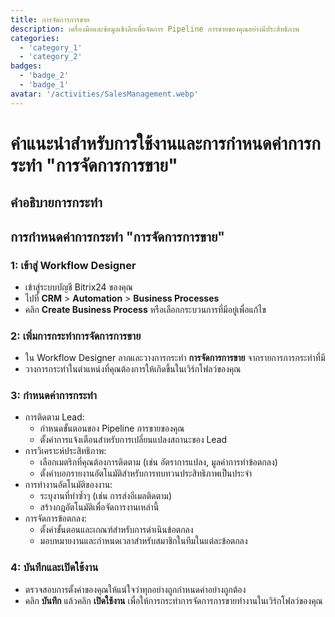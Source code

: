 ```yaml
---
title: การจัดการการขาย
description: เครื่องมือและข้อมูลเชิงลึกเพื่อจัดการ Pipeline การขายของคุณอย่างมีประสิทธิภาพ
categories: 
  - 'category_1'
  - 'category_2'
badges: 
  - 'badge_2'
  - 'badge_1'
avatar: '/activities/SalesManagement.webp'
---
```


# คำแนะนำสำหรับการใช้งานและการกำหนดค่าการกระทำ "การจัดการการขาย"

## คำอธิบายการกระทำ

## **การกำหนดค่าการกระทำ "การจัดการการขาย"**

### 1: เข้าสู่ Workflow Designer
- เข้าสู่ระบบบัญชี Bitrix24 ของคุณ
- ไปที่ **CRM** > **Automation** > **Business Processes**
- คลิก **Create Business Process** หรือเลือกกระบวนการที่มีอยู่เพื่อแก้ไข

### 2: เพิ่มการกระทำการจัดการการขาย
- ใน Workflow Designer ลากและวางการกระทำ **การจัดการการขาย** จากรายการการกระทำที่มี
- วางการกระทำในตำแหน่งที่คุณต้องการให้เกิดขึ้นในเวิร์กโฟลว์ของคุณ

### 3: กำหนดค่าการกระทำ
- การติดตาม Lead:
  - กำหนดขั้นตอนของ Pipeline การขายของคุณ
  - ตั้งค่าการแจ้งเตือนสำหรับการเปลี่ยนแปลงสถานะของ Lead
- การวิเคราะห์ประสิทธิภาพ:
  - เลือกเมตริกที่คุณต้องการติดตาม (เช่น อัตราการแปลง, มูลค่าการทำข้อตกลง)
  - ตั้งค่าบอกรายงานอัตโนมัติสำหรับการทบทวนประสิทธิภาพเป็นประจำ
- การทำงานอัตโนมัติของงาน:
  - ระบุงานที่ทำซ้ำๆ (เช่น การส่งอีเมลติดตาม)
  - สร้างกฎอัตโนมัติเพื่อจัดการงานเหล่านี้
- การจัดการข้อตกลง:
  - ตั้งค่าขั้นตอนและเกณฑ์สำหรับการดำเนินข้อตกลง
  - มอบหมายงานและกำหนดเวลาสำหรับสมาชิกในทีมในแต่ละข้อตกลง

### 4: บันทึกและเปิดใช้งาน
- ตรวจสอบการตั้งค่าของคุณให้แน่ใจว่าทุกอย่างถูกกำหนดค่าอย่างถูกต้อง
- คลิก **บันทึก** แล้วคลิก **เปิดใช้งาน** เพื่อให้การกระทำการจัดการการขายทำงานในเวิร์กโฟลว์ของคุณ